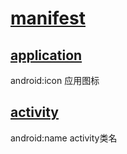 # [manifest](https://developer.android.com/guide/topics/manifest/manifest-intro)

## [application](https://developer.android.com/guide/topics/manifest/application-element)

android:icon 应用图标

## [activity](https://developer.android.com/guide/topics/manifest/activity-element)

android:name activity类名

